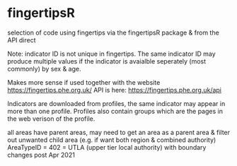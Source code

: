 # fingertipsR

selection of code using fingertips via the fingertipsR package & from the API direct

Note: indicator ID is not unique in fingertips. The same indicator ID may produce multiple values if the indicator is avaialble seperately (most commonly) by sex & age.

Makes more sense if used together with the website https://fingertips.phe.org.uk/
API is here: https://fingertips.phe.org.uk/api

Indicators are downloaded from profiles, the same indicator may appear in more than one profile. Profiles also contain groups which are the pages in the web verison of the profile.

all areas have parent areas, may need to get an area as a parent area & filter out unwanted child area (e.g. if want both region & combined authority)
AreaTypeID = 402 = UTLA (upper tier local authority) with boundary changes post Apr 2021
